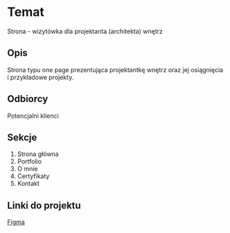 # Temat

Strona - wizytówka dla projektanta (architekta) wnętrz

## Opis

Strona typu one page prezentująca projektantkę wnętrz oraz jej osiągnięcia i przykładowe projekty.

## Odbiorcy

Potencjalni klienci

## Sekcje

1. Strona główna
2. Portfolio
3. O mnie
4. Certyfikaty
5. Kontakt

## Linki do projektu

[Figma](https://www.figma.com/file/hL5TJyYJnasXZ0jpENw308/Inside-design?node-id=0:1)
